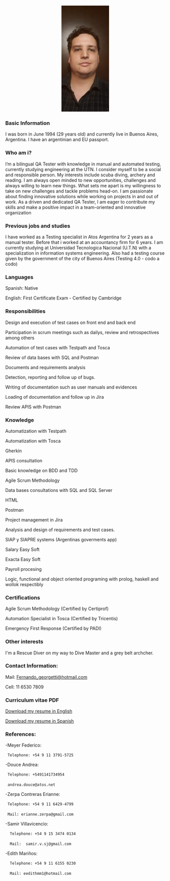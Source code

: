 <p align="center">
<img src="https://github.com/Fergeo134/FerGeo.github.io/blob/gh-pages/foto.jpeg?raw=true" width="150"/>
</p>

### Basic Information

I was born in June 1994 (29 years old) and currently live in Buenos Aires, Argentina. I have an argentinian and EU passport. 

### Who am i?
I’m a bilingual QA Tester with knowledge in manual and automated testing, currently studying engineering at the UTN. I consider myself to be a social and responsible person. My interests include scuba diving, archery and reading. I am always open minded to new opportunities, challenges and always willing to learn new things.
What sets me apart is my willingness to take on new challenges and tackle problems head-on. I am passionate about finding innovative solutions while working on projects in and out of work. As a driven and dedicated QA Tester, I am eager to contribute my skills and make a positive impact in a team-oriented and innovative organization

### Previous jobs and studies

I have worked as a Testing specialist in Atos Argentina for 2 years as a manual tester. Before that i worked at an accountancy firm for 6 years. I am currently studying at Universidad Tecnologica Nacional (U.T.N) with a specialization in information systems engineering.
Also had a testing course given by the government of the city of Buenos Aires (Testing 4.0 - codo a codo)


### Languages

  Spanish: Native
  
  English: First Certificate Exam - Certified by Cambridge

### Responsibilities

  Design and execution of test cases on front end and back end
  
  Participation in scrum meetings such as dailys, review and retrospectives among others
  
  Automation of test cases with Testpath and Tosca
  
  Review of data bases with SQL and Postman
  
  Documents and requirements analysis
  
  Detection, reporting and follow up of bugs.
  
  Writing of documentation such as user manuals and evidences
  
  Loading of documentation and follow up in Jira
  
  Review APIS with Postman

### Knowledge

  Automatization with Testpath

  Automatization with Tosca

  Gherkin

  APIS consultation
 
  Basic knowledge on BDD and TDD
  
  Agile Scrum Methodology
  
  Data bases consultations with SQL and SQL Server
  
  HTML
  
  Postman
  
  Project management in Jira
  
  Analysis and design of requirements and test cases.
  
  SIAP y SIAPRE systems (Argentinas goverments app)
  
  Salary Easy Soft
  
  Exacta Easy Soft
  
  Payroll procesing
  
  Logic, functional and object oriented programing with prolog, haskell and wollok respectibly

### Certifications
 
 Agile Scrum Methodology (Certified by Certiprof)
 
 Automation Specialist in Tosca (Certified by Tricentis)
 
 Emergency First Response (Certified by PADI)
  
### Other interests
I'm a Rescue Diver on my way to Dive Master and a grey belt archcher.

### Contact Information:

 Mail: Fernando_georgetti@hotmail.com
 
 Cell: 11 6530 7809 

### Curriculum vitae PDF

 <a href="CV Georgetti eng.pdf">Download my resume in English </a>
 
 <a href="CV Georgetti.pdf">Download my resume in Spanish </a>

### References:

-Meyer Federico:
     
     Telephone: +54 9 11 3791-5725
     
-Douce Andrea:
    
     Telephone: +5491141734954
    
     andrea.douce@atos.net

-Zerpa Contreras Erianne:
     
     Telephone: +54 9 11 6429-4799
     
     Mail: erianne.zerpa@gmail.com

-Samir Villavicencio:

      Telephone: +54 9 15 3474 0134
    
      Mail:  samir.v.sj@gmail.com 
    
-Edith Mariños:

      Telephone: +54 9 11 6155 0230
    
      Mail: eedithmm1@hotmail.com




